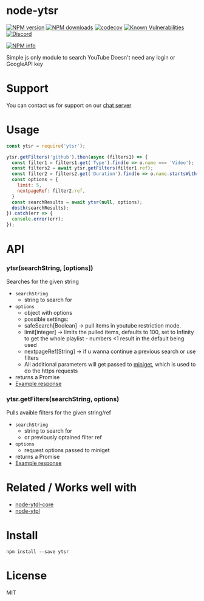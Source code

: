 # node-ytsr
[![NPM version](https://img.shields.io/npm/v/ytsr.svg?maxAge=3600)](https://www.npmjs.com/package/ytsr)
[![NPM downloads](https://img.shields.io/npm/dt/ytsr.svg?maxAge=3600)](https://www.npmjs.com/package/ytsr)
[![codecov](https://codecov.io/gh/timeforaninja/node-ytsr/branch/master/graph/badge.svg)](https://codecov.io/gh/timeforaninja/node-ytsr)
[![Known Vulnerabilities](https://snyk.io/test/github/timeforaninja/node-ytsr/badge.svg)](https://snyk.io/test/github/timeforaninja/node-ytsr)
[![Discord](https://img.shields.io/discord/484464227067887645.svg)](https://discord.gg/V3vSCs7)

[![NPM info](https://nodei.co/npm/ytsr.png?downloads=true&stars=true)](https://nodei.co/npm/ytsr/)

Simple js only module to search YouTube
Doesn't need any login or GoogleAPI key

# Support
You can contact us for support on our [chat server](https://discord.gg/V3vSCs7)

# Usage

```js
const ytsr = require('ytsr');

ytsr.getFilters('github').then(async (filters1) => {
  const filter1 = filters1.get('Type').find(o => o.name === 'Video');
  const filters2 = await ytsr.getFilters(filter1.ref);
  const filter2 = filters2.get('Duration').find(o => o.name.startsWith('Short'));
  const options = {
    limit: 5,
    nextpageRef: filter2.ref,
  }
  const searchResults = await ytsr(null, options);
  dosth(searchResults);
}).catch(err => {
  console.error(err);
});
```


# API
### ytsr(searchString, [options])

Searches for the given string

* `searchString`
    * string to search for
* `options`
    * object with options
    * possible settings:
    * safeSearch[Boolean] -> pull items in youtube restriction mode.
    * limit[integer] -> limits the pulled items, defaults to 100, set to Infinity to get the whole playlist - numbers <1 result in the default being used
    * nextpageRef[String] -> if u wanna continue a previous search or use filters
    * All additional parameters will get passed to [miniget](https://github.com/fent/node-miniget), which is used to do the https requests
* returns a Promise
* [Example response](https://github.com/timeforaninja/node-ytsr/blob/master/example/example_search_output)


### ytsr.getFilters(searchString, options)

Pulls avaible filters for the given string/ref

* `searchString`
    * string to search for
    * or previously optained filter ref
* `options`
    * request options passed to miniget
* returns a Promise
* [Example response](https://github.com/timeforaninja/node-ytsr/blob/master/example/example_filters_output)


# Related / Works well with

* [node-ytdl-core](https://github.com/fent/node-ytdl-core)
* [node-ytpl](https://github.com/TimeForANinja/node-ytpl)


# Install

    npm install --save ytsr


# License
MIT
